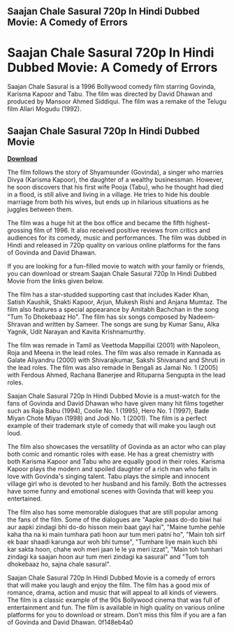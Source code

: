 ## Saajan Chale Sasural 720p In Hindi Dubbed Movie: A Comedy of Errors

  
# Saajan Chale Sasural 720p In Hindi Dubbed Movie: A Comedy of Errors
 
Saajan Chale Sasural is a 1996 Bollywood comedy film starring Govinda, Karisma Kapoor and Tabu. The film was directed by David Dhawan and produced by Mansoor Ahmed Siddiqui. The film was a remake of the Telugu film Allari Mogudu (1992).
 
## Saajan Chale Sasural 720p In Hindi Dubbed Movie


[**Download**](https://www.google.com/url?q=https%3A%2F%2Furluso.com%2F2tKEfS&sa=D&sntz=1&usg=AOvVaw25RRMIn3KtystA0l1O5wtM)

 
The film follows the story of Shyamsunder (Govinda), a singer who marries Divya (Karisma Kapoor), the daughter of a wealthy businessman. However, he soon discovers that his first wife Pooja (Tabu), who he thought had died in a flood, is still alive and living in a village. He tries to hide his double marriage from both his wives, but ends up in hilarious situations as he juggles between them.
 
The film was a huge hit at the box office and became the fifth highest-grossing film of 1996. It also received positive reviews from critics and audiences for its comedy, music and performances. The film was dubbed in Hindi and released in 720p quality on various online platforms for the fans of Govinda and David Dhawan.
 
If you are looking for a fun-filled movie to watch with your family or friends, you can download or stream Saajan Chale Sasural 720p In Hindi Dubbed Movie from the links given below.
  
The film has a star-studded supporting cast that includes Kader Khan, Satish Kaushik, Shakti Kapoor, Arjun, Mukesh Rishi and Anjana Mumtaz. The film also features a special appearance by Amitabh Bachchan in the song "Tum To Dhokebaaz Ho". The film has six songs composed by Nadeem-Shravan and written by Sameer. The songs are sung by Kumar Sanu, Alka Yagnik, Udit Narayan and Kavita Krishnamurthy.
 
The film was remade in Tamil as Veettoda Mappillai (2001) with Napoleon, Roja and Meena in the lead roles. The film was also remade in Kannada as Galate Aliyandru (2000) with Shivarajkumar, Sakshi Shivanand and Shruti in the lead roles. The film was also remade in Bengali as Jamai No. 1 (2005) with Ferdous Ahmed, Rachana Banerjee and Rituparna Sengupta in the lead roles.
 
Saajan Chale Sasural 720p In Hindi Dubbed Movie is a must-watch for the fans of Govinda and David Dhawan who have given many hit films together such as Raja Babu (1994), Coolie No. 1 (1995), Hero No. 1 (1997), Bade Miyan Chote Miyan (1998) and Jodi No. 1 (2001). The film is a perfect example of their trademark style of comedy that will make you laugh out loud.
  
The film also showcases the versatility of Govinda as an actor who can play both comic and romantic roles with ease. He has a great chemistry with both Karisma Kapoor and Tabu who are equally good in their roles. Karisma Kapoor plays the modern and spoiled daughter of a rich man who falls in love with Govinda's singing talent. Tabu plays the simple and innocent village girl who is devoted to her husband and his family. Both the actresses have some funny and emotional scenes with Govinda that will keep you entertained.
 
The film also has some memorable dialogues that are still popular among the fans of the film. Some of the dialogues are "Aapke paas do-do biwi hai aur aapki zindagi bhi do-do hisson mein baat gayi hai", "Maine tumhe pehle kaha tha na ki main tumhara pati hoon aur tum meri patni ho", "Main toh sirf ek baar shaadi karunga aur woh bhi tumse", "Tumhare liye main kuch bhi kar sakta hoon, chahe woh meri jaan le le ya meri izzat", "Main toh tumhari zindagi ka saajan hoon aur tum meri zindagi ka sasural" and "Tum toh dhokebaaz ho, sajna chale sasural".
 
Saajan Chale Sasural 720p In Hindi Dubbed Movie is a comedy of errors that will make you laugh and enjoy the film. The film has a good mix of romance, drama, action and music that will appeal to all kinds of viewers. The film is a classic example of the 90s Bollywood cinema that was full of entertainment and fun. The film is available in high quality on various online platforms for you to download or stream. Don't miss this film if you are a fan of Govinda and David Dhawan.
 0f148eb4a0
